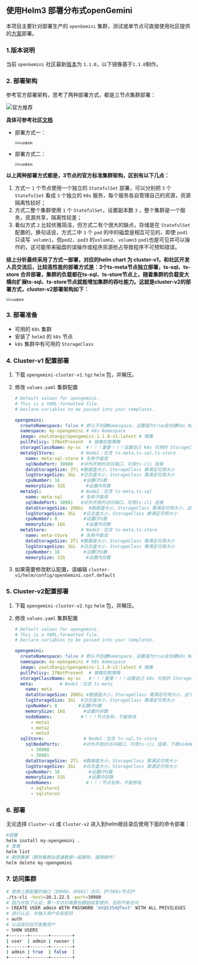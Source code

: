 ## 使用Helm3 部署分布式openGemini

本项目主要针对部署生产的 `openGemini` 集群，测试或单节点可直接使用社区提供的[方案](https://docs.opengemini.org/zh/guide/quick_start/get_started.html)部署。

### 1.版本说明

当前 `openGemini` 社区最新[版本](https://github.com/openGemini/openGemini/tags)为 `1.1.0`，以下镜像基于`1.1.0`制作。

### 2. 部署架构

参考官方部署架构，思考了两种部署方式，都是三节点集群部署：

![官方推荐](img/official-architure.jpeg)

**具体可参考社区[文档](https://docs.opengemini.org/zh/guide/quick_start/deploy_cluster.html#%E6%A0%87%E5%87%86%E9%9B%86%E7%BE%A4%E9%83%A8%E7%BD%B2)**

- 部署方式一：

  <img src="img/openGimini-deploy-v1.png" alt="k8s部署架构" style="zoom:50%;" />

  

- 部署方式二：

  <img src="img/openGemini-deploy-v3.png" alt="k8s部署架构" style="zoom:50%;" />

**以上两种部署方式都是，3节点的官方标准集群架构，区别有以下几点：**

1. 方式一 `1` 个节点使用一个独立的 `StatefulSet` 部署，可以分别把 `3` 个  `StatefulSet` 看成 `3` 个独立的 `K8s` 服务，每个服务各自管理自己的资源，资源隔离性较好；
2. 方式二整个集群使用 `1` 个 `StatefulSet`，设置副本数 `3` ，整个集群是一个服务，资源共享，隔离性较差；
3. 看似方式 `2` 比较优雅简洁，但方式二有个很大的缺点，存储是在 `StatefulSet` 配置的，换句话说，方式二中 `3`  个 `pod` 的中的磁盘是相互可见的，即使 `pod1` 只读写` volumn1`，但`pod2`、`pod3` 的`volumn2`、`volumn3` `pod1`也是可见并可以操作的，这可能带来磁盘的误操作或程序资源抢占导致程序不可预知错误。

**综上分析最终采用了方式一部署，对应的helm chart 为 cluster-v1，和社区开发人员交流后，比较高性能的部署方式是：3个ts-meta节点独立部署，ts-sql、ts-store 合并部署，集群的负载都在ts-sql、ts-store节点上，随着集群的负载变大横向扩展ts-sql、ts-store节点就能增加集群的吞吐能力。这就是cluster-v2的部署方式，cluster-v2部署架构如下：**

<img src="img/openGemini-deploy-v2.png" alt="k8s部署架构" style="zoom:50%;" />

### 3. 部署准备

- 可用的 `K8s` 集群
- 安装了 `helm3` 的 `k8s` 节点
- `k8s` 集群中有可用的 `StorageClass`

### 4. Cluster-v1 配置部署

1. 下载 `opengemini-cluster-v1.tgz`  `helm` 包，并解压。

2. 修改 `values.yaml` 集群配置

   ```yaml
   # Default values for opengemini.
   # This is a YAML-formatted file.
   # Declare variables to be passed into your templates.
   
   opengemini:
     createNamespace: false # 默认不创建Namespace，设置值为true会创建k8s Namespace
     namespace: my-opengemini # k8s Namespace
     image: zealzhangz/opengemini-1.1.0-v1:latest # 镜像
     pullPolicy: IfNotPresent  # 镜像拉取策略
     storageClassName: my-sc  #！！！重要！！！设置自己 k8s 可用的 StorageClass
     metaSqlStore:          # Node1：包含 ts-meta,ts-sql,ts-store
       name: meta-sql-store # 名称不能改
       sqlNodePort: 30980   #对外开放的访问端口，可用ts-cli 连接 
       dataStorageSize: 2Ti #数据盘大小，StorageClass 需满足可用大小
       logStorageSize: 3Gi  #日志盘大小，StorageClass 需满足可用大小
       cpuNumber: 16         #设置CPU数
       memorySize: 32G        #设置内存数
     metaSql:               # Node2：包含 ts-meta,ts-sql
       name: meta-sql       # 名称不能改
       sqlNodePort: 30981   #对外开放的访问端口，可用ts-cli 连接 
       dataStorageSize: 200Gi  #数据盘大小，StorageClass 需满足可用大小，这个磁盘只存mata数据
       logStorageSize: 3Gi   #日志盘大小，StorageClass 需满足可用大小
       cpuNumber: 8          #设置CPU数
       memorySize: 16G        #设置内存数
     metaStore:             # Node3：包含 ts-meta,ts-store
       name: meta-store     # 名称不能改
       dataStorageSize: 2Ti #数据盘大小，StorageClass 需满足可用大小
       logStorageSize: 3Gi  #日志盘大小，StorageClass 需满足可用大小
       cpuNumber: 16         #设置CPU数
       memorySize: 32G        #设置内存数
   ```

3. 如果需要修改默认配置，请编辑 `cluster-v1/helm/config/openGemini.conf.default` 

### 5. Cluster-v2配置部署

1. 下载 `opengemini-cluster-v2.tgz`  `helm` 包，并解压。

2. 修改 `values.yaml` 集群配置

   ```yaml
   # Default values for opengemini.
   # This is a YAML-formatted file.
   # Declare variables to be passed into your templates.
   
   opengemini:
     createNamespace: false # 默认不创建Namespace，设置值为true会创建k8s Namespace
     namespace: my-opengemini # k8s Namespace
     image: zealzhangz/opengemini-1.1.0-v2:latest # 镜像
     pullPolicy: IfNotPresent  # 镜像拉取策略
     storageClassName: my-sc   #！！！重要！！！设置自己 k8s 可用的 StorageClass
     meta:          # Node1：包含 ts-meta
       name: meta
       dataStorageSize: 200Gi #数据盘大小，StorageClass 需满足可用大小，这个磁盘只存 mata 数据
       logStorageSize: 3Gi  #日志盘大小，StorageClass 需满足可用大小
       cpuNumber: 8        #设置CPU数
       memorySize: 16G       #设置内存数
       nodeNames:           #！！！节点名称，不能修改
         - meta1
         - meta2
         - meta3      
     sqlStore:               # Node2：包含 ts-sql,ts-store
       sqlNodePorts:         #对外开放的访问端口，可用ts-cli 连接，下面nodeNames有几行，这里就需要有几行
         - 30980
         - 30981
       dataStorageSize: 2Ti  #数据盘大小，StorageClass 需满足可用大小
       logStorageSize: 3Gi   #日志盘大小，StorageClass 需满足可用大小
       cpuNumber: 16           #设置CPU数
       memorySize: 32G         #设置内存数
       nodeNames:             #！！！节点名称，不能修改
         - sqlstore1 
         - sqlstore2
   ```

### 6. 部署

无论选择 `Cluster-v1` 或 `Cluster-v2` 进入到helm根目录后使用下面的命令部署：

```bash
#部署
helm install my-opengemini .
# 查看
helm list
# 删除集群（删除集群会连通数据一起删除，谨慎操作）
helm delete my-opengemini
```

### 7. 访问集群

```bash
# 使用上面配置的端口（30980、30981）访问，IP为K8s节点IP
./ts-cli -host=10.1.22.5 -port=30980
# 因为开启了认证，第一次访问需要创建超级管理员，否则不能访问
> CREATE USER admin WITH PASSWORD 'mY@1354@Test' WITH ALL PRIVILEGES
# 进行认证，并输入用户名和密码
> auth
# 认证成功后可查看用户
> SHOW USERS
+-------+-------+--------+
| user  | admin | rwuser |
+-------+-------+--------+
| admin | true  | false  |
+-------+-------+--------+
```


